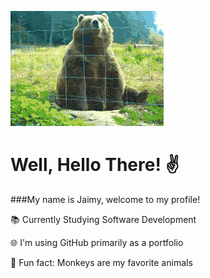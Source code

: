 ![](bearwave.gif)
# Well, Hello There! ✌️ 

###My name is Jaimy, welcome to my profile!

📚 Currently Studying Software Development

🌐 I'm using GitHub primarily as a portfolio

🐒 Fun fact: Monkeys are my favorite animals

